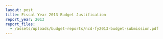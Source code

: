 ```yaml
---
layout: post
title: Fiscal Year 2013 Budget Justification
report_year: 2013
report_files:
  - /assets/uploads/budget-reports/ncd-fy2013-budget-submission.pdf
---
```


